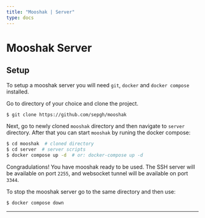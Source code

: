 ```yaml
---
title: "Mooshak | Server"
type: docs
---
```


# Mooshak Server


## Setup

To setup a mooshak server you will need `git`, `docker` and `docker compose` installed.


Go to directory of your choice and clone the project.

```bash
$ git clone https://github.com/sepgh/mooshak
```

Next, go to newly cloned `mooshak` directory and then navigate to `server` directory. After that you can start `mooshak` by runing the docker compose:

```bash
$ cd mooshak  # cloned directory
$ cd server  # server scripts
$ docker compose up -d  # or: docker-compose up -d
```

Congradulations! You have mooshak ready to be used. The SSH server will be available on port `2255`, and websocket tunnel will be available on port `3344`.

To stop the mooshak server go to the same directory and then use:

```bash
$ docker compose down
```

---
